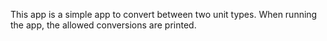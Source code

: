 This app is a simple app to convert between two unit types. When running the app, the allowed conversions are printed. 
